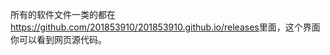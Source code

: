 所有的软件文件一类的都在<a herf="https://github.com/201853910/201853910.github.io/releases" target="_blank">https://github.com/201853910/201853910.github.io/releases</a>里面，这个界面你可以看到网页源代码。
